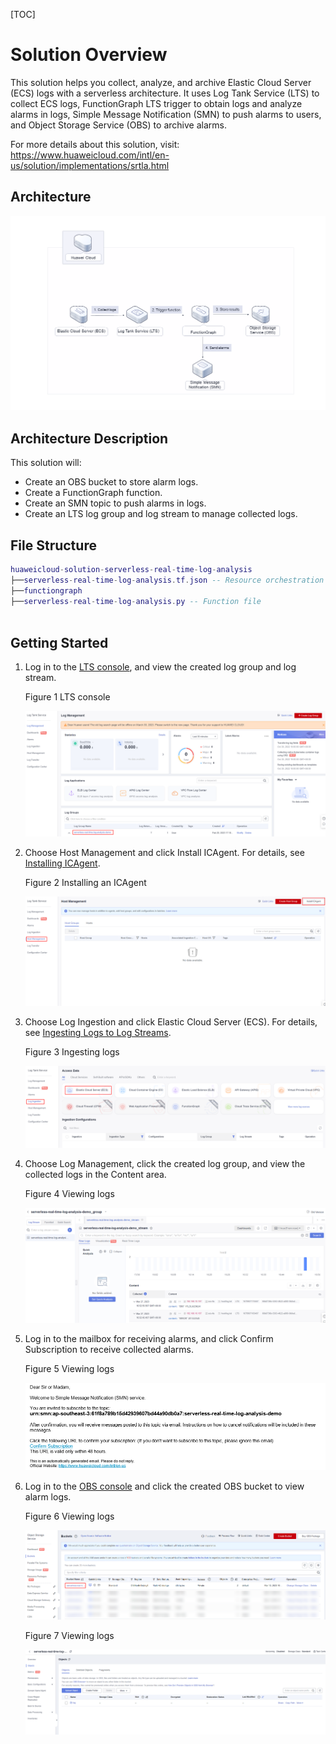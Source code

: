 [TOC]

**Solution Overview**
===============
This solution helps you collect, analyze, and archive Elastic Cloud Server (ECS) logs with a serverless architecture. It uses Log Tank Service (LTS) to collect ECS logs, FunctionGraph LTS trigger to obtain logs and analyze alarms in logs, Simple Message Notification (SMN) to push alarms to users, and Object Storage Service (OBS) to archive alarms.

For more details about this solution, visit: https://www.huaweicloud.com/intl/en-us/solution/implementations/srtla.html

**Architecture**
---------------
![Architecture](./document/serverless-real-time-log-analysis.png)

**Architecture Description**
---------------
This solution will:
- Create an OBS bucket to store alarm logs.
- Create a FunctionGraph function.
- Create an SMN topic to push alarms in logs.
- Create an LTS log group and log stream to manage collected logs.

**File Structure**
---------------

``` lua
huaweicloud-solution-serverless-real-time-log-analysis
├──serverless-real-time-log-analysis.tf.json -- Resource orchestration template
├──functiongraph
├──serverless-real-time-log-analysis.py -- Function file



```
**Getting Started**
---------------

1. Log in to the [LTS console](https://console-intl.huaweicloud.com/lts/?region=ap-southeast-3&locale=en-us#/cts/manager/groups), and view the created log group and log stream.

	Figure 1 LTS console

	![LTS console](./document/readme-image-001.png)

2. Choose Host Management and click Install ICAgent. For details, see [Installing ICAgent](https://support.huaweicloud.com/intl/en-us/qs-lts/lts_0829.html).

	Figure 2 Installing an ICAgent

	![Installing an ICAgent](./document/readme-image-002.png)

3. Choose Log Ingestion and click Elastic Cloud Server (ECS). For details, see [Ingesting Logs to Log Streams](https://support.huaweicloud.com/intl/en-us/qs-lts/lts_08302.html).

	Figure 3 Ingesting logs

	![Ingesting logs](./document/readme-image-003.png)

4. Choose Log Management, click the created log group, and view the collected logs in the Content area.

	Figure 4 Viewing logs

	![Viewing logs](./document/readme-image-004.png)

5. Log in to the mailbox for receiving alarms, and click Confirm Subscription to receive collected alarms.

	Figure 5 Viewing logs

	![Viewing logs](./document/readme-image-005.png)

6. Log in to the [OBS console](https://console-intl.huaweicloud.com/obs/?agencyId=WOmAijZnbElNjCFzTVDl4aJQAgdaTUMD&region=ap-southeast-3&locale=en-us#/obs/manager/buckets) and click the created OBS bucket to view alarm logs.

	Figure 6 Viewing logs

	![Viewing logs](./document/readme-image-006.png)

	Figure 7 Viewing logs

	![Viewing logs](./document/readme-image-007.png)

